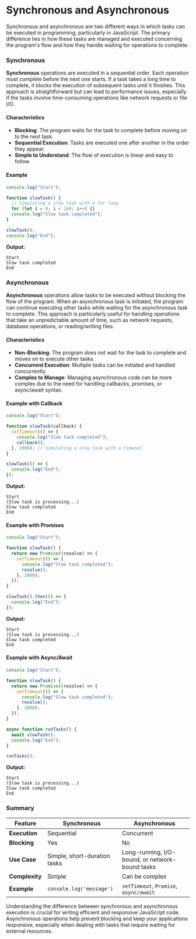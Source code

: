# Synchronous and Asynchronous

Synchronous and asynchronous are two different ways in which tasks can be executed in programming, particularly in JavaScript. The primary difference lies in how these tasks are managed and executed concerning the program's flow and how they handle waiting for operations to complete.

### Synchronous

**Synchronous** operations are executed in a sequential order. Each operation must complete before the next one starts. If a task takes a long time to complete, it blocks the execution of subsequent tasks until it finishes. This approach is straightforward but can lead to performance issues, especially if the tasks involve time-consuming operations like network requests or file I/O.

#### Characteristics

- **Blocking**: The program waits for the task to complete before moving on to the next task.
- **Sequential Execution**: Tasks are executed one after another in the order they appear.
- **Simple to Understand**: The flow of execution is linear and easy to follow.

#### Example

```javascript
console.log("Start");

function slowTask() {
  // Simulating a slow task with a for loop
  for (let i = 0; i < 1e9; i++) {}
  console.log("Slow task completed");
}

slowTask();
console.log("End");
```

**Output:**

```
Start
Slow task completed
End
```

### Asynchronous

**Asynchronous** operations allow tasks to be executed without blocking the flow of the program. When an asynchronous task is initiated, the program can continue executing other tasks while waiting for the asynchronous task to complete. This approach is particularly useful for handling operations that take an unpredictable amount of time, such as network requests, database operations, or reading/writing files.

#### Characteristics

- **Non-Blocking**: The program does not wait for the task to complete and moves on to execute other tasks.
- **Concurrent Execution**: Multiple tasks can be initiated and handled concurrently.
- **Complex to Manage**: Managing asynchronous code can be more complex due to the need for handling callbacks, promises, or async/await syntax.

#### Example with Callback

```javascript
console.log("Start");

function slowTask(callback) {
  setTimeout(() => {
    console.log("Slow task completed");
    callback();
  }, 2000); // Simulating a slow task with a timeout
}

slowTask(() => {
  console.log("End");
});
```

**Output:**

```
Start
(Slow task is processing...)
Slow task completed
End
```

#### Example with Promises

```javascript
console.log("Start");

function slowTask() {
  return new Promise((resolve) => {
    setTimeout(() => {
      console.log("Slow task completed");
      resolve();
    }, 2000);
  });
}

slowTask().then(() => {
  console.log("End");
});
```

**Output:**

```
Start
(Slow task is processing...)
Slow task completed
End
```

#### Example with Async/Await

```javascript
console.log("Start");

function slowTask() {
  return new Promise((resolve) => {
    setTimeout(() => {
      console.log("Slow task completed");
      resolve();
    }, 2000);
  });
}

async function runTasks() {
  await slowTask();
  console.log("End");
}

runTasks();
```

**Output:**

```
Start
(Slow task is processing...)
Slow task completed
End
```

### Summary

| Feature        | Synchronous                  | Asynchronous                                    |
| -------------- | ---------------------------- | ----------------------------------------------- |
| **Execution**  | Sequential                   | Concurrent                                      |
| **Blocking**   | Yes                          | No                                              |
| **Use Case**   | Simple, short-duration tasks | Long-running, I/O-bound, or network-bound tasks |
| **Complexity** | Simple                       | Can be complex                                  |
| **Example**    | `console.log('message')`     | `setTimeout`, `Promise`, `async/await`          |

Understanding the difference between synchronous and asynchronous execution is crucial for writing efficient and responsive JavaScript code. Asynchronous operations help prevent blocking and keep your applications responsive, especially when dealing with tasks that require waiting for external resources.
